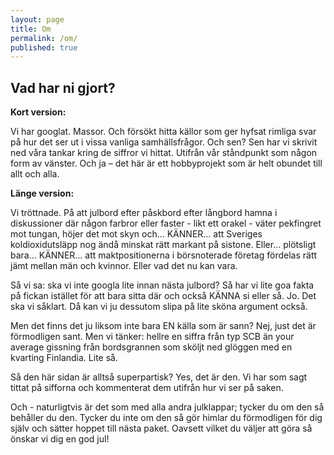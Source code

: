 ```yaml
---
layout: page
title: Om
permalink: /om/
published: true
---
```


## Vad har ni gjort?

**Kort version:**

Vi har googlat. Massor. Och försökt hitta källor som ger hyfsat rimliga svar på hur det ser ut i vissa vanliga samhällsfrågor. Och sen? Sen har vi skrivit ned våra tankar kring de siffror vi hittat. Utifrån vår ståndpunkt som någon form av vänster. Och ja – det här är ett hobbyprojekt som är helt obundet till allt och alla.

**Länge version:**

Vi tröttnade. På att julbord efter påskbord efter långbord hamna i diskussioner där någon farbror eller faster - likt ett orakel - väter pekfingret mot tungan, höjer det mot skyn och… KÄNNER… att Sveriges koldioxidutsläpp nog ändå minskat rätt markant på sistone. Eller… plötsligt bara… KÄNNER… att maktpositionerna i börsnoterade företag fördelas rätt jämt mellan män och kvinnor. Eller vad det nu kan vara. 

Så vi sa: ska vi inte googla lite innan nästa julbord? Så har vi lite goa fakta på fickan istället för att bara sitta där och också KÄNNA si eller så. Jo. Det ska vi såklart. Då kan vi ju dessutom slipa på lite sköna argument också.

Men det finns det ju liksom inte bara EN källa som är sann? Nej, just det är förmodligen sant. Men vi tänker: hellre en siffra från typ SCB än your average gissning från bordsgrannen som sköljt ned glöggen med en kvarting Finlandia. Lite så. 

Så den här sidan är alltså superpartisk? Yes, det är den. Vi har som sagt tittat på sifforna och kommenterat dem utifrån hur vi ser på saken. 

Och - naturligtvis är det som med alla andra julklappar; tycker du om den så behåller du den. Tycker du inte om den så gör himlar du förmodligen för dig själv och sätter hoppet till nästa paket. Oavsett vilket du väljer att göra så önskar vi dig en god jul! 

